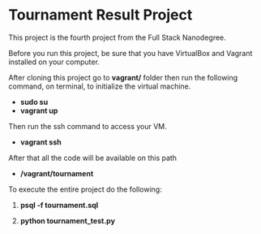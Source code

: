 # Tournament Result Project

This project is the fourth project from the Full Stack Nanodegree.

Before you run this project, be sure that you have VirtualBox and Vagrant installed on your computer.

After cloning this project go to **vagrant/** folder then run the following command, on terminal, to initialize the virtual machine.
* **sudo su**
* **vagrant up**

Then run the ssh command to access your VM.
* **vagrant ssh**

After that all the code will be available on this path
* **/vagrant/tournament**

To execute the entire project do the following:

1. **psql -f tournament.sql**

2. **python tournament_test.py**
